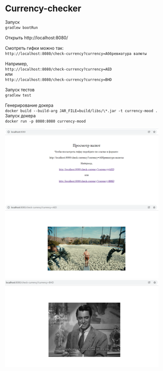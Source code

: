# Currency-checker  
Запуск  
`gradlew bootRun `  
<br/>
Открыть http://localhost:8080/  
<br/>
Смотреть гифки можно так:  
`http://localhost:8080/check-currency?currency=Аббревиатура валюты`  
<br/>
Например,  
`http://localhost:8080/check-currency?currency=AED` 
<br/>
или  
`http://localhost:8080/check-currency?currency=BHD`  
<br/>
Запуск тестов  
`gradlew test`  
<br/>
Генерирование докера  
`docker build --build-arg JAR_FILE=build/libs/\*.jar -t currency-mood .` 
<br/>
Запуск докера  
`docker run -p 8080:8080 currency-mood`  
<br/>
![Домашняя страница](https://github.com/ilpol/Currency-checker/blob/main/home_page.png)  
![Ответ с радостной гифкой](https://github.com/ilpol/Currency-checker/blob/main/happy.png)  
![Ответ с печальной гифкой](https://github.com/ilpol/Currency-checker/blob/main/unhappy.png)
  
